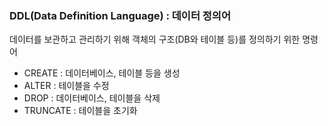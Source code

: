 ### **DDL(Data Definition Language) :** 데이터 정의어

데이터를 보관하고 관리하기 위해 객체의 구조(DB와 테이블 등)를 정의하기 위한 명령어

- CREATE : 데이터베이스, 테이블 등을 생성
- ALTER : 테이블을 수정
- DROP : 데이터베이스, 테이블을 삭제
- TRUNCATE : 테이블을 초기화